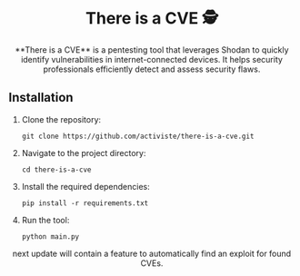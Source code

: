 <h1 align="center">There is a CVE 🕵️</h1>

<p align="center">
  **There is a CVE** is a pentesting tool that leverages Shodan to quickly identify vulnerabilities in internet-connected devices. It helps security professionals efficiently detect and assess security flaws.
</p>

## Installation

<ol>
  <li>
    Clone the repository:
    <pre><code>git clone https://github.com/activiste/there-is-a-cve.git</code></pre>
  </li>
  <li>
    Navigate to the project directory:
    <pre><code>cd there-is-a-cve</code></pre>
  </li>
  <li>
    Install the required dependencies:
    <pre><code>pip install -r requirements.txt</code></pre>
  </li>
  <li>
    Run the tool:
    <pre><code>python main.py</code></pre>
  </li>
</ol>

<p align="center">
  next update will contain a feature to automatically find an exploit for found CVEs.
</p>
